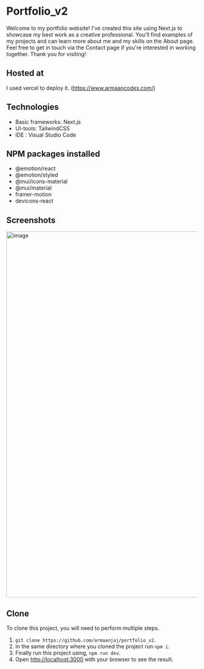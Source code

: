 # Portfolio_v2

Welcome to my portfolio website! I've created this site using Next.js to showcase my best work as a creative professional. You'll find examples of my projects and can learn more about me and my skills on the About page. Feel free to get in touch via the Contact page if you're interested in working together. Thank you for visiting!

## Hosted at
I used vercel to deploy it. (https://www.armaancodes.com/)

## Technologies
* Basic frameworks: Next.js
* UI-tools: TailwindCSS
* IDE : Visual Studio Code

## NPM packages installed
* @emotion/react
* @emotion/styled
* @mui/icons-material
* @mui/material
* framer-motion
* devicons-react

## Screenshots
<img width="960" alt="image" src="https://user-images.githubusercontent.com/113659942/231727880-4a93c014-a9a6-4071-9920-c7b66ba4ab9a.png">


## Clone
To clone this project, you will need to perform multiple steps.

1. ```git clone https://github.com/armaanjaj/portfolio_v2```.
2. In the same directory where you cloned the project run ```npm i```.
3. Finally run this project using, ```npm run dev```.
4. Open [http://localhost:3000](http://localhost:3000) with your browser to see the result.
